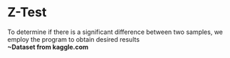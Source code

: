 # Z-Test
To determine if there is a significant difference between two samples, we employ the program to obtain desired results<br>
**~Dataset from kaggle.com**
